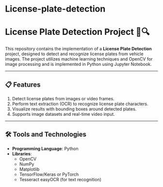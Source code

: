 # License-plate-detection

# License Plate Detection Project 🚗🔍

This repository contains the implementation of a **License Plate Detection** project, designed to detect and recognize license plates from vehicle images. The project utilizes machine learning techniques and OpenCV for image processing and is implemented in Python using Jupyter Notebook.

---

## 📋 Features

1. Detect license plates from images or video frames.
2. Perform text extraction (OCR) to recognize license plate characters.
3. Visualize results with bounding boxes around detected plates.
4. Supports image datasets and real-time video input.

---

## 🛠️ Tools and Technologies

- **Programming Language**: Python
- **Libraries**:
  - OpenCV
  - NumPy
  - Matplotlib
  - TensorFlow/Keras or PyTorch
  - Tesseract easyOCR (for text recognition)


